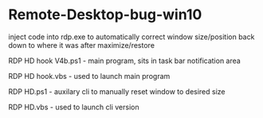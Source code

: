 # Remote-Desktop-bug-win10
inject code into rdp.exe to automatically correct window size/position back down to where it was after maximize/restore

RDP HD hook V4b.ps1 - main program, sits in task bar notification area

RDP HD hook.vbs - used to launch main program

RDP HD.ps1 - auxilary cli to manually reset window to desired size

RDP HD.vbs - used to launch cli version
